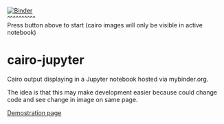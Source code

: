 [![Binder](http://mybinder.org/badge.svg)](http://mybinder.org/repo/fomightez/cairo-jupyter)  
^^^^^^^^^^  
Press button above to start (cairo images will only be visible in active notebook)


# cairo-jupyter

Cairo output displaying in a Jupyter notebook hosted via mybinder.org.

The idea is that this may make development easier because could change code and see change in image on same page.

[Demostration page](http://mybinder.org/repos/fomightez/cairo-jupyter)
